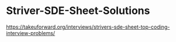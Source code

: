 # Striver-SDE-Sheet-Solutions
https://takeuforward.org/interviews/strivers-sde-sheet-top-coding-interview-problems/
